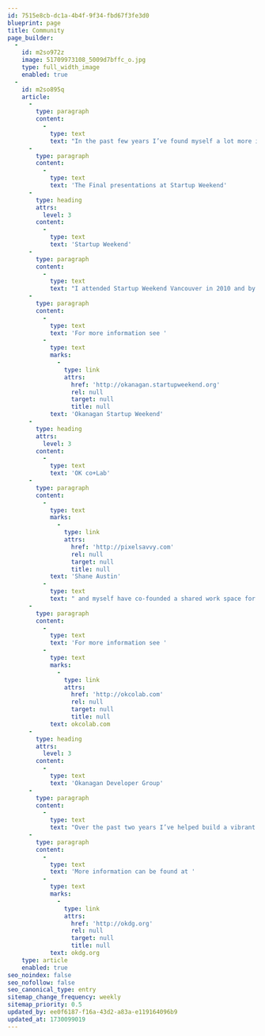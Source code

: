 ```yaml
---
id: 7515e8cb-dc1a-4b4f-9f34-fbd67f3fe3d0
blueprint: page
title: Community
page_builder:
  -
    id: m2so972z
    image: 51709973108_5009d7bffc_o.jpg
    type: full_width_image
    enabled: true
  -
    id: m2so895q
    article:
      -
        type: paragraph
        content:
          -
            type: text
            text: "In the past few years I’ve found myself a lot more interested in the ‘community’ aspects of the technology field. I’ve\_recently had the\_pleasure\_to be involved in two great local technology projects."
      -
        type: paragraph
        content:
          -
            type: text
            text: 'The Final presentations at Startup Weekend'
      -
        type: heading
        attrs:
          level: 3
        content:
          -
            type: text
            text: 'Startup Weekend'
      -
        type: paragraph
        content:
          -
            type: text
            text: "I attended Startup Weekend Vancouver in 2010 and by the time the event was over, I had decided it was something I wanted to bring to the Okanagan. During the following summer, I formed an organizing\_committee\_and nine months later we held the very first\_Startup Weekend Okanagan. The event saw 65\_participants\_form into 10 teams that came out with a variety of amazing web apps and mobile solutions. The reaction from the community was extremely positive and we’re already organizing a follow-up event."
      -
        type: paragraph
        content:
          -
            type: text
            text: 'For more information see '
          -
            type: text
            marks:
              -
                type: link
                attrs:
                  href: 'http://okanagan.startupweekend.org'
                  rel: null
                  target: null
                  title: null
            text: 'Okanagan Startup Weekend'
      -
        type: heading
        attrs:
          level: 3
        content:
          -
            type: text
            text: 'OK co+Lab'
      -
        type: paragraph
        content:
          -
            type: text
            marks:
              -
                type: link
                attrs:
                  href: 'http://pixelsavvy.com'
                  rel: null
                  target: null
                  title: null
            text: 'Shane Austin'
          -
            type: text
            text: " and myself have co-founded a shared work space for creative types in the technology and media fields. \_What started of as a small ambition to have 3 or 4 freelancers share an office quickly grew into a much larger ambition. The co+Lab officially opened it doors in September 2011 and is currently at 10 members with another 2 spaces to be added in January 2012. The benefits of being around other like-minded individuals have become apparent and several new ventures have already been formed between members."
      -
        type: paragraph
        content:
          -
            type: text
            text: 'For more information see '
          -
            type: text
            marks:
              -
                type: link
                attrs:
                  href: 'http://okcolab.com'
                  rel: null
                  target: null
                  title: null
            text: okcolab.com
      -
        type: heading
        attrs:
          level: 3
        content:
          -
            type: text
            text: 'Okanagan Developer Group'
      -
        type: paragraph
        content:
          -
            type: text
            text: "Over the past two years I’ve helped build a vibrant local developer community with 250+ members. We’ve held ten events over the past year and my\_involvement\_has been gathering presenters and obtaining sponsorships. \_I’ve also given talks at 3 events on topics such as PHP, Near Field Communications and “How to be an awesome freelancer”."
      -
        type: paragraph
        content:
          -
            type: text
            text: 'More information can be found at '
          -
            type: text
            marks:
              -
                type: link
                attrs:
                  href: 'http://okdg.org'
                  rel: null
                  target: null
                  title: null
            text: okdg.org
    type: article
    enabled: true
seo_noindex: false
seo_nofollow: false
seo_canonical_type: entry
sitemap_change_frequency: weekly
sitemap_priority: 0.5
updated_by: ee0f6187-f16a-43d2-a83a-e119164096b9
updated_at: 1730099019
---
```

